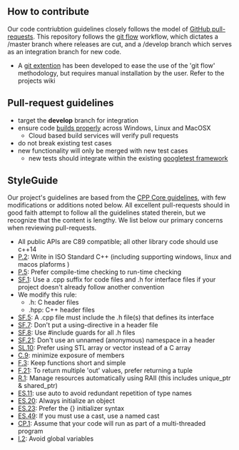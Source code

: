 ## How to contribute

Our code contriubtion guidelines closely follows the model of [GitHub pull-requests](https://help.github.com/articles/using-pull-requests/).  This repository follows the [git flow](http://nvie.com/posts/a-successful-git-branching-model/) workflow, which dictates a /master branch where releases are cut, and a /develop branch which serves as an integration branch for new code.
  * A [git extention](https://github.com/nvie/gitflow) has been developed to ease the use of the 'git flow' methodology, but requires manual installation by the user.  Refer to the projects wiki

## Pull-request guidelines
* target the **develop** branch for integration
* ensure code [builds properly]( https://github.com/kknox/clSPARSE/wiki/Build ) across Windows, Linux and MacOSX
  * Cloud based build services will verify pull requests
* do not break existing test cases
* new functionality will only be merged with new test cases
  * new tests should integrate within the existing [googletest framework](https://github.com/google/googletest/blob/master/googletest/docs/Primer.md)

## StyleGuide
Our project's guidelines are based from the [CPP Core guidelines](https://github.com/isocpp/CppCoreGuidelines/blob/master/CppCoreGuidelines.md), with few modifications or additions noted below.  All excellent pull-requests should in good faith attempt to follow all the guidelines stated therein, but we recognize that the content is lengthy.  We list below our primary concerns when reviewing pull-requests.  
-  All public APIs are C89 compatible; all other library code should use c++14
-  [P.2](https://github.com/isocpp/CppCoreGuidelines/blob/master/CppCoreGuidelines.md#Rp-Cplusplus): Write in ISO Standard C++ (including supporting windows, linux and macos plaforms )
-  [P.5](https://github.com/isocpp/CppCoreGuidelines/blob/master/CppCoreGuidelines.md#Rp-compile-time): Prefer compile-time checking to run-time checking
-  [SF.1](https://github.com/isocpp/CppCoreGuidelines/blob/master/CppCoreGuidelines.md#Rs-file-suffix): Use a .cpp suffix for code files and .h for interface files if your project doesn't already follow another convention
  - We modify this rule:
    - .h: C header files
    - .hpp: C++ header files
-  [SF.5](https://github.com/isocpp/CppCoreGuidelines/blob/master/CppCoreGuidelines.md#Rs-consistency): A .cpp file must include the .h file(s) that defines its interface
-  [SF.7](https://github.com/isocpp/CppCoreGuidelines/blob/master/CppCoreGuidelines.md#Rs-using-directive): Don't put a using-directive in a header file
-  [SF.8](https://github.com/isocpp/CppCoreGuidelines/blob/master/CppCoreGuidelines.md#Rs-guards): Use #include guards for all .h files
-  [SF.21](https://github.com/isocpp/CppCoreGuidelines/blob/master/CppCoreGuidelines.md#Rs-unnamed): Don't use an unnamed (anonymous) namespace in a header
-  [SL.10](https://github.com/isocpp/CppCoreGuidelines/blob/master/CppCoreGuidelines.md#Rsl-arrays): Prefer using STL array or vector instead of a C array
-  [C.9](https://github.com/isocpp/CppCoreGuidelines/blob/master/CppCoreGuidelines.md#Rc-private): minimize exposure of members
-  [F.3](https://github.com/isocpp/CppCoreGuidelines/blob/master/CppCoreGuidelines.md#Rf-single): Keep functions short and simple
-  [F.21](https://github.com/isocpp/CppCoreGuidelines/blob/master/CppCoreGuidelines.md#Rf-out-multi): To return multiple 'out' values, prefer returning a tuple
-  [R.1](https://github.com/isocpp/CppCoreGuidelines/blob/master/CppCoreGuidelines.md#Rr-raii): Manage resources automatically using RAII (this includes unique_ptr & shared_ptr)
-  [ES.11](https://github.com/isocpp/CppCoreGuidelines/blob/master/CppCoreGuidelines.md#Res-auto):  use auto to avoid redundant repetition of type names
-  [ES.20](https://github.com/isocpp/CppCoreGuidelines/blob/master/CppCoreGuidelines.md#Res-always): Always initialize an object
-  [ES.23](https://github.com/isocpp/CppCoreGuidelines/blob/master/CppCoreGuidelines.md#Res-list): Prefer the {} initializer syntax
-  [ES.49](https://github.com/isocpp/CppCoreGuidelines/blob/master/CppCoreGuidelines.md#Res-casts-named): If you must use a cast, use a named cast
-  [CP.1](https://github.com/isocpp/CppCoreGuidelines/blob/master/CppCoreGuidelines.md#S-concurrency): Assume that your code will run as part of a multi-threaded program
-  [I.2](https://github.com/isocpp/CppCoreGuidelines/blob/master/CppCoreGuidelines.md#Ri-global): Avoid global variables
